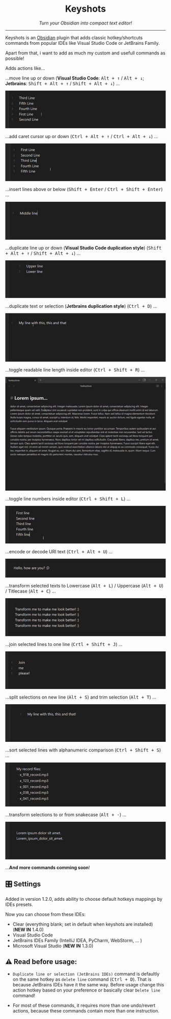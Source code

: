 <h1 align=center>Keyshots</h1>

<p align=center><i>Turn your Obsidian into compact text editor!</i></p>

---

Keyshots is an [Obsidian](https://obsidian.md) plugin that adds classic hotkey/shortcuts commands from popular IDEs like Visual Studio Code or JetBrains Family. 

Apart from that, i want to add as much my custom and usefull commands as possible!

Adds actions like...

...move line up or down (**Visual Studio Code**: <kbd>Alt + ↑</kbd> / <kbd>Alt + ↓</kbd>; **Jetbrains**: <kbd>Shift + Alt + ↑</kbd> / <kbd>Shift + Alt + ↓</kbd>) ...

![](assets/line_move.gif)

...add caret cursor up or down (<kbd>Ctrl + Alt + ↑</kbd> / <kbd>Ctrl + Alt + ↓</kbd>) ...

![](assets/add_caret.gif)

...insert lines above or below (<kbd>Shift + Enter</kbd> / <kbd>Ctrl + Shift + Enter</kbd>) ...

![](assets/insert_line.gif)

...duplicate line up or down (**Visual Studio Code duplication style**) (<kbd>Shift + Alt + ↑</kbd> / <kbd>Shift + Alt + ↓</kbd>) ...

![](assets/vscode_duplicate_line.gif)

...duplicate text or selection (**Jetbrains duplication style**) (<kbd>Ctrl + D</kbd>) ...

![](assets/jetbrains_duplicate.gif)

...toggle readable line length inside editor (<kbd>Ctrl + Shift + R</kbd>) ...

![](assets/toggle_readable_line_length.gif)

...toggle line numbers inside editor (<kbd>Ctrl + Shift + L</kbd>) ...

![](assets/toggle_line_numbers.gif)

...encode or decode URI text (<kbd>Ctrl + Alt + U</kbd>) ...

![](assets/uri_encode_decode.gif)

...transform selected texts to Lowercase (<kbd>Alt + L</kbd>) / Uppercase (<kbd>Alt + U</kbd>) / Titlecase (<kbd>Alt + C</kbd>) ...

![](assets/transform_text.gif)

...join selected lines to one line (<kbd>Crtl + Shift + J</kbd>) ...

![](assets/join_lines.gif)

...split selections on new line (<kbd>Alt + S</kbd>) and trim selection (<kbd>Alt + T</kbd>) ...

![](assets/split_sel_on_line_and_trim.gif)

...sort selected lines with alphanumeric comparison (<kbd>Ctrl + Shift + S</kbd>) ...

![](assets/sort_selected_lines.gif)

...transform selections to or from snakecase (<kbd>Alt + -</kbd>) ...

![](assets/transform_to_from_snakecase.gif)

...**And more commands comming soon**!

## 🎛️ Settings

Added in version 1.2.0, adds ability to choose default hotkeys mappings by IDEs presets.

Now you can choose from these IDEs:

- Clear (everything blank; set in default when keyshots are installed) (**NEW IN** 1.4.0)
- Visual Studio Code
- JetBrains IDEs Family (IntelliJ IDEA, PyCharm, WebStorm, ... )
- Microsoft Visual Studio (**NEW IN** 1.3.0)

## ⚠️ Read before usage:

- `Duplicate line or selection (JetBrains IDEs)` command is defaultly on the same hotkey as `delete line` command (<kbd>Ctrl + D</kbd>). That is because JetBrains IDEs have it the same way. Before usage change this action hotkey based on your preference or basically clear `Delete line` command!

- For most of these commands, it requires more than one undo/revert actions, because these commands contain more than one instruction.